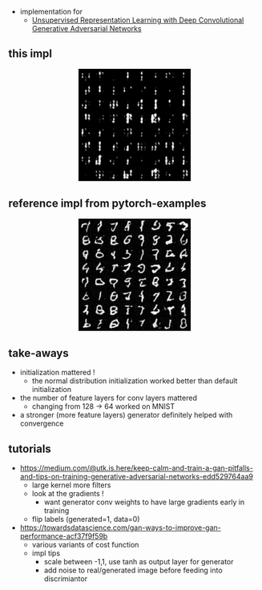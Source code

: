 

+ implementation for
    + [Unsupervised Representation Learning with Deep Convolutional Generative Adversarial Networks](https://arxiv.org/pdf/1511.06434.pdf)


## this impl

<p align="center">
  <img width='224', height='224' src="gifs/dcgan_stronger_G_small.gif">
</p>

## reference impl from pytorch-examples


<p align="center">
  <img width='224', height='224' src="gifs/dcgan_example_impl.gif">
</p>


## take-aways

+ initialization mattered !
    + the normal distribution initialization worked better than default initialization
+ the number of feature layers for conv layers mattered 
    + changing from 128 -> 64 worked on MNIST
+ a stronger (more feature layers) generator definitely helped with convergence


## tutorials

+ https://medium.com/@utk.is.here/keep-calm-and-train-a-gan-pitfalls-and-tips-on-training-generative-adversarial-networks-edd529764aa9
    + large kernel more filters
    + look at the gradients !
        + want generator conv weights to have large gradients early in training
    + flip labels (generated=1, data=0)
+ https://towardsdatascience.com/gan-ways-to-improve-gan-performance-acf37f9f59b
    + various variants of cost function
    + impl tips
        + scale between -1,1, use tanh as output layer for generator
        + add noise to real/generated image before feeding into discrimiantor